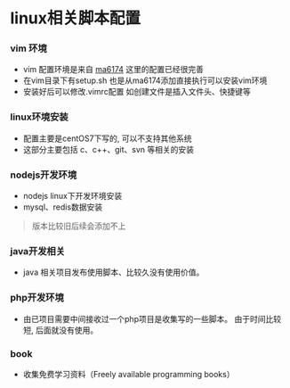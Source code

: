 # linux相关脚本配置

### vim 环境
 - vim 配置环境是来自 [ma6174](https://github.com/ma6174/vim) 这里的配置已经很完善
 - 在vim目录下有setup.sh 也是从ma6174添加直接执行可以安装vim环境
 - 安装好后可以修改.vimrc配置 如创建文件是插入文件头、快捷键等

### linux环境安装
 - 配置主要是centOS7下写的, 可以不支持其他系统
 - 这部分主要包括 c、c++、git、svn 等相关的安装

### nodejs开发环境
 - nodejs linux下开发环境安装
 - mysql、redis数据安装
 > 版本比较旧后续会添加不上

### java开发相关
 - java 相关项目发布使用脚本、比较久没有使用价值。

### php开发环境
 - 由已项目需要中间接收过一个php项目是收集写的一些脚本。 
 由于时间比较短, 后面就没有使用。

### book
 - 收集免费学习资料（Freely available programming books）
